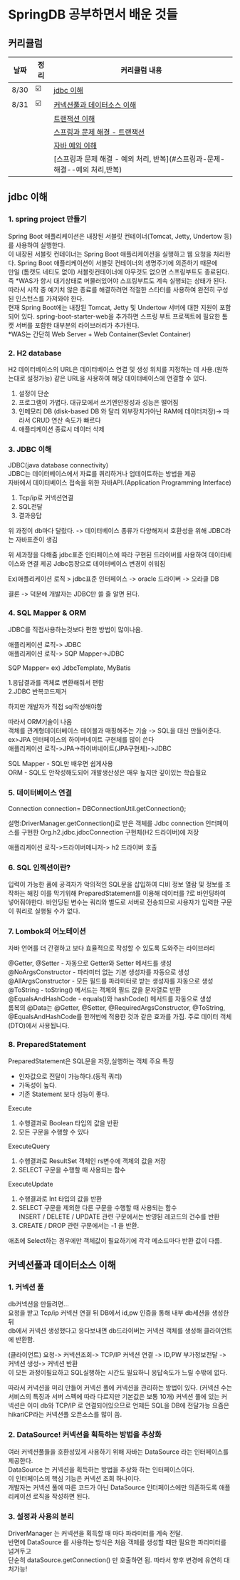 # SpringDB 공부하면서 배운 것들 

## 커리큘럼

| 날짜   | 정리 | 커리큘럼 내용                                         |
|------|----|-------------------------------------------------|
| 8/30 | ☑️ | [jdbc 이해](#jdbc-이해)                             |
| 8/31 |  ☑️ | [커넥션풀과 데이터소스 이해](#커넥션풀과-데이터소스-이해)               |
|      |    | [트랜잭션 이해](#트랜잭션-이해)                             |
|      |    | [스프링과 문제 해결 - 트랜잭션](#스프링과-문제-해결--트랜젝션)          |
|      |    | [자바 예외 이해](#자바-예외-이해)                           |
|      |    | [스프링과 문제 해결 - 예외 처리, 반복](#스프링과-문제-해결--예외 처리,반복) |




## jdbc 이해

### 1. spring project 만들기

Spring Boot 애플리케이션은 내장된 서블릿 컨테이너(Tomcat, Jetty, Undertow 등)를 사용하여 실행한다.      
이 내장된 서블릿 컨테이너는 Spring Boot 애플리케이션을 실행하고 웹 요청을 처리한다.
Spring Boot 애플리케이션이 서블릿 컨테이너의 생명주기에 의존하기 때문에    
만일 (톰캣도 네티도 없이) 서블릿컨테이너에 아무것도 없으면 스프링부트도 종료된다.    
즉 *WAS가 항시 대기상태로 머물러있어야 스프링부트도 계속 실행되는 상태가 된다.   
따라서 시작 중 예기치 않은 종료를 해결하려면 적절한 스타터를 사용하여 완전히 구성된 인스턴스를 가져와야 한다.    
현재 Spring Boot에는 내장된 Tomcat, Jetty 및 Undertow 서버에 대한 지원이 포함되어 있다.
spring-boot-starter-web을 추가하면 스프링 부트 프로젝트에 필요한 톰캣 서버를 포함한 대부분의 라이브러리가 추가된다.    
*WAS는 간단히 Web Server + Web Container(Sevlet Container)

### 2. H2 database

H2 데이터베이스의 URL은 데이터베이스 연결 및 생성 위치를 지정하는 데 사용.(원하는대로 설정가능)
같은 URL을 사용하여 해당 데이터베이스에 연결할 수 있다.

1. 설정이 단순
2. 프로그램이 가볍다. 대규모에서 쓰기엔안정성과 성능은 떨어짐
3. 인메모리 DB
   (disk-based DB 와 달리 외부장치가아닌 RAM에 데이터저장)-> 따라서 CRUD 연산 속도가 빠르다
4. 애플리케이션 종료시 데이터 삭제


### 3. JDBC 이해 
JDBC(java database connectivity)  
JDBC는 데이터베이스에서 자료를 쿼리하거나 업데이트하는 방법을 제공   
자바에서 데이터베이스 접속을 위한 자바API.(Application Programming Interface)

1. Tcp/ip로 커넥션연결
2. SQL전달
3. 결과응답

위 과정이 db마다 달랐다.
-> 데이터베이스 종류가 다양해져서 호환성을 위해 JDBC라는 자바표준이 생김


위 세과정을 다해줌
jdbc표준 인터페이스에 따라 구현된 드라이버를 사용하여 데이터베이스와 연결 제공
Jdbc등장으로 데이터베이스 변경이 쉬워짐

Ex)애플리케이션 로직 > jdbc표준 인터페이스 -> oracle 드라이버 -> 오라클 DB

결론 -> 덕분에 개발자는 JDBC만 쓸 줄 알면 된다.

### 4. SQL Mapper & ORM

JDBC를 직접사용하는것보다 편한 방법이 많이나옴.

애플리케이션 로직-> JDBC    
애플리케이션 로직-> SQP Mapper->JDBC

SQP Mapper= ex) JdbcTemplate, MyBatis

1.응답결과를 객체로 변환해줘서 편함   
2.JDBC 반복코드제거

하지만 개발자가 직접 sql작성해야함

따라서 ORM기술이 나옴   
객체를 관계형데이터베이스 테이블과 매핑해주는 기술 -> SQL을 대신 만들어준다.    
ex>JPA 인터페이스의 하이버네이트 구현체를 많이 쓴다    
애플리케이션 로직->JPA->하이버네이트(JPA구현체)->JDBC

SQL Mapper - SQL만 배우면 쉽게사용     
ORM - SQL도 안작성해도되어 개발생산성은 매우 높지만 깊이있는 학습필요

### 5. 데이터베이스 연결 
Connection connection= DBConnectionUtil.getConnection();

설명:DriverManager.getConnection()로 받은 객체를
Jdbc connection 인터페이스를 구현한  Org.h2.jdbc.jdbcConnection 구현체(H2 드라이버)에 저장   

애플리케이션 로직->드라이버메니저-> h2 드라이버 호출

### 6. SQL 인젝션이란?
입력이 가능한 폼에 공격자가 악의적인 SQL문을 삽입하여 디비 정보 열람 및 정보를 조작하는 해킹
이를 막기위해 PreparedStatement를 이용해 데이터를 ?로 바인딩하여 넣어줘야한다.
바인딩된 변수는 쿼리와 별도로 서버로 전송되므로 사용자가 입력한 구문이 쿼리로 실행될 수가 없다.

### 7. Lombok의 어노테이션
자바 언어를 더 간결하고 보다 효율적으로 작성할 수 있도록 도와주는 라이브러리

@Getter, @Setter - 자동으로 Getter와 Setter 메서드를 생성  
@NoArgsConstructor - 파라미터 없는 기본 생성자를 자동으로 생성  
@AllArgsConstructor - 모든 필드를 파라미터로 받는 생성자를 자동으로 생성  
@ToString - toString() 메서드는 객체의 필드 값을 문자열로 반환  
@EqualsAndHashCode - equals()와 hashCode() 메서드를 자동으로 생성     
롬복의 @Data는 @Getter, @Setter, @RequiredArgsConstructor, @ToString, @EqualsAndHashCode를 한꺼번에 적용한 것과 같은 효과를 가짐.
주로 데이터 객체 (DTO)에서 사용됩니다.

### 8. PreparedStatement
PreparedStatement은 SQL문을 저장,실행하는 객체
주요 특징
- 인자값으로 전달이 가능하다.(동적 쿼리)
- 가독성이 높다.
- 기존 Statement 보다 성능이 좋다.

Execute
1. 수행결과로 Boolean 타입의 값을 반환
2. 모든 구문을 수행할 수 있다

ExecuteQuery
1. 수행결과로 ResultSet 객체인 rs변수에 객체의 값을 저장
2. SELECT 구문을 수행할 때 사용되는 함수

ExecuteUpdate
1. 수행결과로 Int 타입의 값을 반환    
2. SELECT 구문을 제외한 다른 구문을 수행할 때 사용되는 함수     
   INSERT / DELETE / UPDATE 관련 구문에서는 반영된 레코드의 건수를 반환    
3. CREATE / DROP 관련 구문에서는 -1 을 반환.

애초에 Select하는 경우에만 객체값이 필요하기에 각각 메소드마다 반환 값이 다름.

## 커넥션풀과 데이터소스 이해

### 1. 커넥션 풀 

db커넥션을 만들려면...   
요청을 받고 Tcp/ip 커넥션 연결 뒤  DB에서 id,pw 인증을 통해 내부 db세션을 생성한뒤   
db에서 커넥션 생성했다고 응다보내면 db드라이버는 커넥션 객체를 생성해 클라이언트에 반환함.   

(클라이언트) 요청-> 커넥션조회-> TCP/IP 커넥션 연결 -> ID,PW  부가정보전달 -> 커넥션 생성-> 커넥션 반환    
이 모든 과정이필요하고 SQL실행하는 시간도 필요하니 응답속도가 느릴 수밖에 없다.

따라서 커녁션을 미리 만들어 커넥션 풀에 커넥션을 관리하는 방법이 있다. (커넥션 수는 서비스의 특징과 서버 스펙에 따라 다르지만 기본값은 보통 10개)
커넥션 풀에 있는 커넥션은 이미 db와 TCP/IP 로 연결되어있으므로 언제든 SQL을 DB에 전달가능
요즘은 hikariCP라는 커넥션풀 오픈소스를 많이 씀.


### 2. DataSource! 커넥션을 획득하는 방법을 추상화
여러 커넥션풀들을 호환성있게 사용하기 위해 자바는 DataSource 라는 인터페이스를 제공한다.    
DataSource 는 커넥션을 획득하는 방법을 추상화 하는 인터페이스이다.    
이 인터페이스의 핵심 기능은 커넥션 조회 하나이다.     
개발자는 커넥션 풀에 따른 코드가 아닌 DataSource 인터페이스에만 의존하도록 애플리케이션 로직을 작성하면 된다. 

### 3. 설정과 사용의 분리
DriverManager 는 커넥션을 획득할 때 마다  파라미터를 계속 전달.   
반면에 DataSource 를 사용하는 방식은 처음 객체를 생성할 때만 필요한 파리미터를 넘겨두고    
단순히 dataSource.getConnection() 만 호출하면 됨.
따라서 향후 변경에 유연히 대처가능!